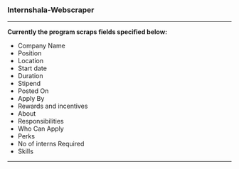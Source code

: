 ### Internshala-Webscraper

***

**Currently the program scraps fields specified below:**
* Company Name
* Position
* Location
* Start date
* Duration
* Stipend
* Posted On
* Apply By
* Rewards and incentives
* About
* Responsibilities
* Who Can Apply
* Perks
* No of interns Required
* Skills

***
